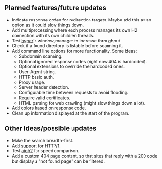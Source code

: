 ## Planned features/future updates ##
* Indicate response codes for redirection targets. Maybe add this as an option as it could slow things down.
* Add multiprocessing where each process manages its own H2 connection with its own children threads.
* Test [hyper](https://github.com/Lukasa/hyper)'s window_manager to increase throughput.
* Check if a found directory is listable before scanning it.
* Add command line options for more functionality. Some ideas:
	- Subdomain scanning.
	- Optional ignored response codes (right now 404 is hardcoded).
	- Optional extensions to override the hardcoded ones.
	- User-Agent string.
	- HTTP basic auth.
	- Proxy usage.
	- Server header detection.
	- Configurable time between requests to avoid flooding.
	- Require valid certificates.
	- HTML parsing for web crawling (might slow things down a lot).
* Add colors based on response code.
* Clean up information displayed at the start of the program. 

## Other ideas/possible updates ##
* Make the search breadth-first.
* Add support for HTTP/1.
* Test [aioh2](https://github.com/decentfox/aioh2) for speed comparison.
* Add a custom 404 page content, so that sites that reply with a 200 code but display a "not found page" can be filtered. 
